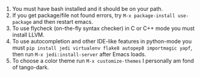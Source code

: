 1. You must have bash installed and it should be on your path.
2. If you get package/file not found errors, try `M-x package-install use-package` and then restart emacs.
3. To use flycheck (on-the-fly syntax checker) in C or C++ mode you must install LLVM.
4. To use autocompletion and other IDE-like features in python-mode you must `pip install jedi virtualenv flake8 autopep8 importmagic yapf`, then run `M-x jedi:install-server` after Emacs loads.
5. To choose a color theme run `M-x customize-themes` I personally am fond of tango-dark.